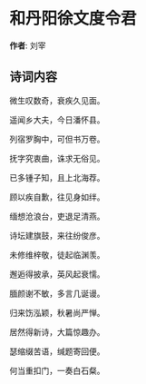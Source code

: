 # 和丹阳徐文度令君

**作者**: 刘宰

## 诗词内容

微生叹数奇，衰疾久见面。

遥闻乡大夫，今日潘怀县。

列宿罗胸中，可但书万卷。

抚字究衷曲，诛求无俗见。

已多锺子知，且上北海荐。

顾以疾自歉，往见身如绊。

缅想沧浪台，吏退足清燕。

诗坛建旗鼓，来往纷俊彦。

未修维梓敬，徒起临渊羡。

邂逅得披承，英风起衰懦。

腼颜谢不敏，多言几诞谩。

归来饬泓颖，秋暑尚严惮。

居然得新诗，大篇惊趣办。

瑟缩缀苦语，缄题寄回便。

何当重扣门，一奏白石粲。

